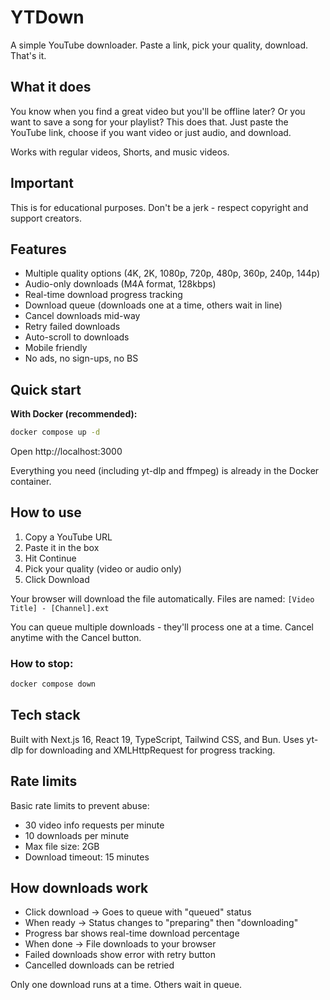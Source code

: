 # YTDown

A simple YouTube downloader. Paste a link, pick your quality, download. That's it.

## What it does

You know when you find a great video but you'll be offline later? Or you want to save a song for your playlist? This does that. Just paste the YouTube link, choose if you want video or just audio, and download.

Works with regular videos, Shorts, and music videos.

## Important

This is for educational purposes. Don't be a jerk - respect copyright and support creators.

## Features

- Multiple quality options (4K, 2K, 1080p, 720p, 480p, 360p, 240p, 144p)
- Audio-only downloads (M4A format, 128kbps)
- Real-time download progress tracking
- Download queue (downloads one at a time, others wait in line)
- Cancel downloads mid-way
- Retry failed downloads
- Auto-scroll to downloads
- Mobile friendly
- No ads, no sign-ups, no BS

## Quick start

**With Docker (recommended):**

```bash
docker compose up -d
```

Open http://localhost:3000

Everything you need (including yt-dlp and ffmpeg) is already in the Docker container.

## How to use

1. Copy a YouTube URL
2. Paste it in the box
3. Hit Continue
4. Pick your quality (video or audio only)
5. Click Download

Your browser will download the file automatically. Files are named: `[Video Title] - [Channel].ext`

You can queue multiple downloads - they'll process one at a time. Cancel anytime with the Cancel button.

### How to stop:

```bash
docker compose down
```

## Tech stack

Built with Next.js 16, React 19, TypeScript, Tailwind CSS, and Bun. Uses yt-dlp for downloading and XMLHttpRequest for progress tracking.

## Rate limits

Basic rate limits to prevent abuse:

- 30 video info requests per minute
- 10 downloads per minute
- Max file size: 2GB
- Download timeout: 15 minutes

## How downloads work

- Click download → Goes to queue with "queued" status
- When ready → Status changes to "preparing" then "downloading"
- Progress bar shows real-time download percentage
- When done → File downloads to your browser
- Failed downloads show error with retry button
- Cancelled downloads can be retried

Only one download runs at a time. Others wait in queue.
